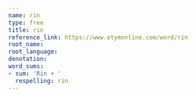 ```yaml
---
name: rin
type: free
title: rin
reference_link: https://www.etymonline.com/word/rin
root_name: 
root_language: 
denotation: 
word_sums:
- sum: 'Rin + '
  respelling: rin
---
```

